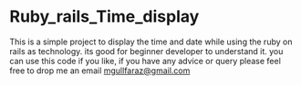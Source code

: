 # Ruby_rails_Time_display


This is a simple project to display the time and date while using the ruby on rails as technology. its good for beginner developer to understand it. you can use this code if you like, if you have any advice or query please feel free to drop me an email mgullfaraz@gmail.com